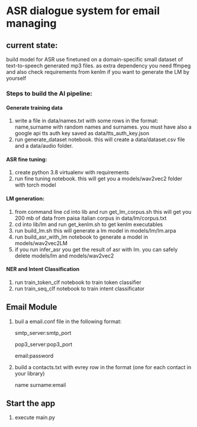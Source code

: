 # ASR dialogue system for email managing

## current state:

build model for ASR use finetuned on a domain-specific small dataset of
text-to-speech generated mp3 files.
as extra dependency you need ffmpeg and also check requirements from kenlm
if you want to generate the LM by yourself

### Steps to build the AI pipeline:

#### Generate training data
1) write a file in data/names.txt with some rows in the format:
name,surname with random names and surnames. you must have also a google api tts
auth key saved as data/tts_auth_key.json
2) run generate_dataset notebook. this will create a data/dataset.csv file 
and a data/audio folder.


#### ASR fine tuning:

1) create python 3.8 virtualenv with requirements
3) run fine tuning notebook. this will get you a models/wav2vec2 folder with torch model

#### LM generation:

1) from command line cd into lib and run get_lm_corpus.sh this will get you
200 mb of data from paisa italian corpus in data/lm/corpus.txt
2) cd into lib/lm and run get_kenlm.sh to get kenlm executables
3) run build_lm.sh this will generate a lm model in models/lm/lm.arpa
4) run build_asr_with_lm notebook to generate a model in models/wav2vec2LM
5) if you run infer_asr you get the result of asr with lm. you can safely delete models/lm 
and models/wav2vec2

#### NER and Intent Classification

1) run train_token_clf notebook to train token classifier
2) run train_seq_clf notebook to train intent classificator

## Email Module

1) buil a email.conf file in the following format:
    
   smtp_server:smtp_port

    pop3_server:pop3_port
       
    email:password

2) build a contacts.txt with evrey row in the format (one for each contact in your library)
    
    name surname:email

## Start the app
1) execute main.py
